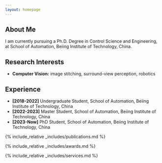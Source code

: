 ```yaml
---
layout: homepage
---
```


## About Me

I am currently pursuing a Ph.D. Degree in Control Science and Engineering, at School of Automation, Beiing Institute of Technology, China.

## Research Interests

- **Computer Vision:** image stitching, surround-view perception, robotics

## Experience

- **[2018-2022]** Undergraduate Student, School of Automation, Beiing Institute of Technology, China
- **[2022-2023]** Master Student, School of Automation, Beiing Institute of Technology, China
- **[2023-Now]** PhD Student, School of Automation, Beiing Institute of Technology, China

{% include_relative _includes/publications.md %}

{% include_relative _includes/awards.md %}

{% include_relative _includes/services.md %}
